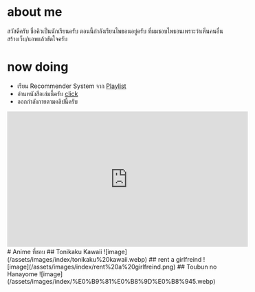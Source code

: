 # about me
สวัสดีครับ ชื่อคิวเป็นนักเรียนครับ ตอนนี้กำลังเรียนไพธอนอยู่ครับ ที่ผมชอบไพธอนเพราะว่าเห็นคนอื่นสร้างเว็บ/แอพแล้วขัดใจครับ

# now doing
* เรียน Recommender System จาก [Playlist](https://youtube.com/playlist?list=PL3ZVX5cUMdLbiFgitZszhnMUZHDDEL0rS)
* อ่านหนังสือเล่มนี้ครับ [click](https://www.amazon.com/Atomic-Habits-Proven-Build-Break/dp/0735211299/ref=zg_sccl_2/138-9206923-1481351?pd_rd_w=tHhhj&content-id=amzn1.sym.193afb92-0c19-4833-86f8-850b5ba40291&pf_rd_p=193afb92-0c19-4833-86f8-850b5ba40291&pf_rd_r=NVNBHNY40Q9J67KAPEE8&pd_rd_wg=OputW&pd_rd_r=21ea1561-20be-4ff0-93ae-4fea2781cb5b&pd_rd_i=0735211299&psc=1)
* ออกกำลังกายตามคลิปนี้ครับ
<iframe width="560" height="315" src="https://www.youtube.com/embed/O_LyzqyuJP4" title="YouTube video player" frameborder="0" allow="accelerometer; autoplay; clipboard-write; encrypted-media; gyroscope; picture-in-picture" allowfullscreen></iframe>
# Anime ที่ชอบ
## Tonikaku Kawaii
![image](/assets/images/index/tonikaku%20kawaii.webp)
## rent a girlfreind
![image](/assets/images/index/rent%20a%20girlfreind.png)
## Toubun no Hanayome
![image](/assets/images/index/%E0%B9%81%E0%B8%9D%E0%B8%945.webp)
